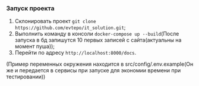### Запуск проекта
1. Склонировать проект ```git clone https://github.com/evtepo/it_solution.git```;
2. Выполнить команду в консоли ```docker-compose up --build```(После запуска в бд запишутся 10 первых записей с сайта(актуальны на момент пуша));
3. Перейти по адресу ```http://localhost:8000/docs```.

(Пример переменных окружения находится в src/config/.env.example(Он же и передается в сервисы при запуске для экономии времени при тестировании))
